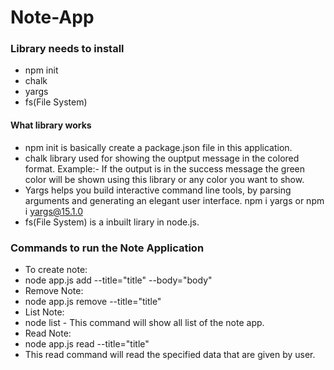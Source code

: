 # Note-App
### Library needs to install
* npm init
* chalk
* yargs
* fs(File System)
#### What library works
* npm init is basically create a package.json file in this application.
* chalk library used for showing the ouptput message in the colored format.
   Example:- If the output is in the success message the green color will be shown using this library or any color you want to    show.
* Yargs helps you build interactive command line tools, by parsing arguments and generating an elegant user interface.
   npm i yargs
   or
   npm i yargs@15.1.0
* fs(File System) is a inbuilt lirary in node.js.
### Commands to run the Note Application
* To create note:
* node app.js add --title="title" --body="body"
* Remove Note:
* node app.js remove --title="title"
* List Note:
* node list - This command will show all list of the note app.
* Read Note:
* node app.js read --title="title"
* This read command will read the specified data that are given by user.

 
